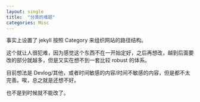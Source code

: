 ```yaml
---
layout: single
title:  "分类的难题"
categories: Misc
---
```


事实上设置了 jekyll 按照 Category 来组织网站的路径结构。

这个就让人很犯难，因为感觉这个东西不在一开始定好，之后再想改，越到后面要改的部分就越多，但是又实在想不到一套比较 robust 的体系。

目前想法是 Devlog/其他，或者时间敏感的内容/时间不敏感的内容，但是都不太完善。唉，总之就是还想不好。

也不是到时候就不能改了。